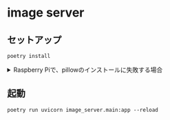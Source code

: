 # image server

## セットアップ

```
poetry install
```

<details>
<summary>Raspberry Piで、pillowのインストールに失敗する場合</summary>

- 以下のコマンドを実行して、必要な依存関係をインストールする
  ```bash
  sudo apt-get update
  sudo apt-get install libjpeg-dev zlib1g-dev libfreetype6-dev liblcms2-dev libopenjp2-7 libtiff5
  ```

</details>

## 起動

```
poetry run uvicorn image_server.main:app --reload
```